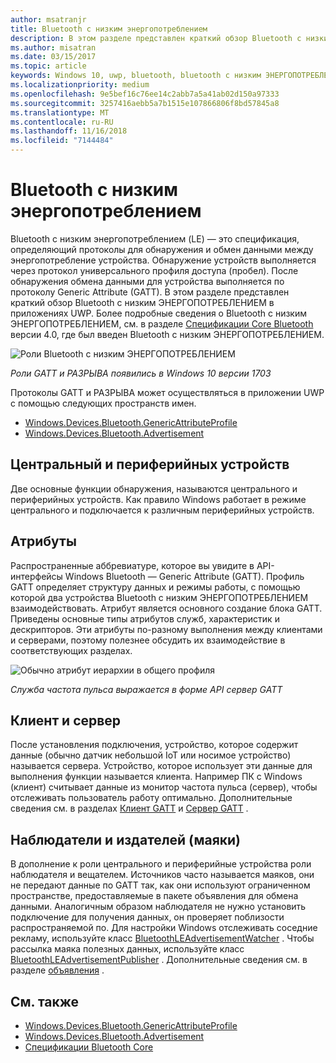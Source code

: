```yaml
---
author: msatranjr
title: Bluetooth с низким энергопотреблением
description: В этом разделе представлен краткий обзор Bluetooth с низким ЭНЕРГОПОТРЕБЛЕНИЕМ в приложениях UWP.
ms.author: misatran
ms.date: 03/15/2017
ms.topic: article
keywords: Windows 10, uwp, bluetooth, bluetooth с низким ЭНЕРГОПОТРЕБЛЕНИЕМ, низком энергопотреблении, gatt, зазора, центрального, периферийного устройства, клиент, сервер, наблюдателя, "издатель"
ms.localizationpriority: medium
ms.openlocfilehash: 9e5bef16c76ee14c2abb7a5a41ab02d150a97333
ms.sourcegitcommit: 3257416aebb5a7b1515e107866806f8bd57845a8
ms.translationtype: MT
ms.contentlocale: ru-RU
ms.lasthandoff: 11/16/2018
ms.locfileid: "7144484"
---
```

# <a name="bluetooth-low-energy"></a>Bluetooth с низким энергопотреблением
Bluetooth с низким энергопотреблением (LE) — это спецификация, определяющий протоколы для обнаружения и обмен данными между энергопотребление устройства. Обнаружение устройств выполняется через протокол универсального профиля доступа (пробел). После обнаружения обмена данными для устройства выполняется по протоколу Generic Attribute (GATT). В этом разделе представлен краткий обзор Bluetooth с низким ЭНЕРГОПОТРЕБЛЕНИЕМ в приложениях UWP. Более подробные сведения о Bluetooth с низким ЭНЕРГОПОТРЕБЛЕНИЕМ, см. в разделе [Спецификации Core Bluetooth](https://www.bluetooth.com/specifications/bluetooth-core-specification) версии 4.0, где был введен Bluetooth с низким ЭНЕРГОПОТРЕБЛЕНИЕМ. 

![Роли Bluetooth с низким ЭНЕРГОПОТРЕБЛЕНИЕМ](images/gatt-roles.png)

*Роли GATT и РАЗРЫВА появились в Windows 10 версии 1703*

Протоколы GATT и РАЗРЫВА может осуществляться в приложении UWP с помощью следующих пространств имен.
- [Windows.Devices.Bluetooth.GenericAttributeProfile](https://docs.microsoft.com/en-us/uwp/api/windows.devices.bluetooth.genericattributeprofile)
- [Windows.Devices.Bluetooth.Advertisement](https://docs.microsoft.com/en-us/uwp/api/windows.devices.bluetooth.genericattributeprofile)

## <a name="central-and-peripheral"></a>Центральный и периферийных устройств
Две основные функции обнаружения, называются центрального и периферийных устройств. Как правило Windows работает в режиме центрального и подключается к различным периферийных устройств. 

## <a name="attributes"></a>Атрибуты
Распространенные аббревиатуре, которое вы увидите в API-интерфейсы Windows Bluetooth — Generic Attribute (GATT). Профиль GATT определяет структуру данных и режимы работы, с помощью которой два устройства Bluetooth с низким ЭНЕРГОПОТРЕБЛЕНИЕМ взаимодействовать. Атрибут является основного создание блока GATT. Приведены основные типы атрибутов служб, характеристик и дескрипторов. Эти атрибуты по-разному выполнения между клиентами и серверами, поэтому полезнее обсудить их взаимодействие в соответствующих разделах. 

![Обычно атрибут иерархии в общего профиля](images/gatt-service.png)

*Служба частота пульса выражается в форме API сервер GATT*

## <a name="client-and-server"></a>Клиент и сервер
После установления подключения, устройство, которое содержит данные (обычно датчик небольшой IoT или носимое устройство) называется сервера. Устройство, которое использует эти данные для выполнения функции называется клиента. Например ПК с Windows (клиент) считывает данные из монитор частота пульса (сервер), чтобы отслеживать пользователь работу оптимально. Дополнительные сведения см. в разделах [Клиент GATT](gatt-client.md) и [Сервер GATT](gatt-server.md) .

## <a name="watchers-and-publishers-beacons"></a>Наблюдатели и издателей (маяки)
В дополнение к роли центрального и периферийные устройства роли наблюдателя и вещателем. Источников часто называется маяков, они не передают данные по GATT так, как они используют ограниченном пространстве, предоставляемые в пакете объявления для обмена данными. Аналогичным образом наблюдателя не нужно установить подключение для получения данных, он проверяет поблизости распространяемой по. Для настройки Windows отслеживать соседние рекламу, используйте класс [BluetoothLEAdvertisementWatcher](https://docs.microsoft.com/en-us/uwp/api/windows.devices.bluetooth.advertisement.bluetoothleadvertisementwatcher) . Чтобы рассылка маяка полезных данных, используйте класс [BluetoothLEAdvertisementPublisher](https://docs.microsoft.com/en-us/uwp/api/windows.devices.bluetooth.advertisement.bluetoothleadvertisementpublisher) . Дополнительные сведения см. в разделе [объявления](ble-beacon.md) .

## <a name="see-also"></a>См. также
- [Windows.Devices.Bluetooth.GenericAttributeProfile](https://docs.microsoft.com/en-us/uwp/api/windows.devices.bluetooth.genericattributeprofile)
- [Windows.Devices.Bluetooth.Advertisement](https://docs.microsoft.com/en-us/uwp/api/windows.devices.bluetooth.genericattributeprofile)
- [Спецификации Bluetooth Core](https://www.bluetooth.com/specifications/bluetooth-core-specification)